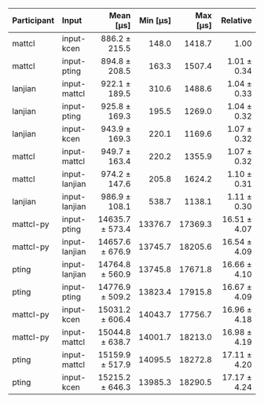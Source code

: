 | Participant | Input | Mean [µs] | Min [µs] | Max [µs] | Relative |
|:---|:---|---:|---:|---:|---:|
| mattcl | input-kcen | 886.2 ± 215.5 | 148.0 | 1418.7 | 1.00 |
| mattcl | input-pting | 894.8 ± 208.5 | 163.3 | 1507.4 | 1.01 ± 0.34 |
| lanjian | input-mattcl | 922.1 ± 189.5 | 310.6 | 1488.6 | 1.04 ± 0.33 |
| lanjian | input-pting | 925.8 ± 169.3 | 195.5 | 1269.0 | 1.04 ± 0.32 |
| lanjian | input-kcen | 943.9 ± 169.3 | 220.1 | 1169.6 | 1.07 ± 0.32 |
| mattcl | input-mattcl | 949.7 ± 163.4 | 220.2 | 1355.9 | 1.07 ± 0.32 |
| mattcl | input-lanjian | 974.2 ± 147.6 | 205.8 | 1624.2 | 1.10 ± 0.31 |
| lanjian | input-lanjian | 986.9 ± 108.1 | 538.7 | 1138.1 | 1.11 ± 0.30 |
| mattcl-py | input-pting | 14635.7 ± 573.4 | 13376.7 | 17369.3 | 16.51 ± 4.07 |
| mattcl-py | input-lanjian | 14657.6 ± 676.9 | 13745.7 | 18205.6 | 16.54 ± 4.09 |
| pting | input-lanjian | 14764.8 ± 560.9 | 13745.8 | 17671.8 | 16.66 ± 4.10 |
| pting | input-pting | 14776.9 ± 509.2 | 13823.4 | 17915.8 | 16.67 ± 4.09 |
| mattcl-py | input-kcen | 15031.2 ± 606.4 | 14043.7 | 17756.7 | 16.96 ± 4.18 |
| mattcl-py | input-mattcl | 15044.8 ± 638.7 | 14001.7 | 18213.0 | 16.98 ± 4.19 |
| pting | input-mattcl | 15159.9 ± 517.9 | 14095.5 | 18272.8 | 17.11 ± 4.20 |
| pting | input-kcen | 15215.2 ± 646.3 | 13985.3 | 18290.5 | 17.17 ± 4.24 |
